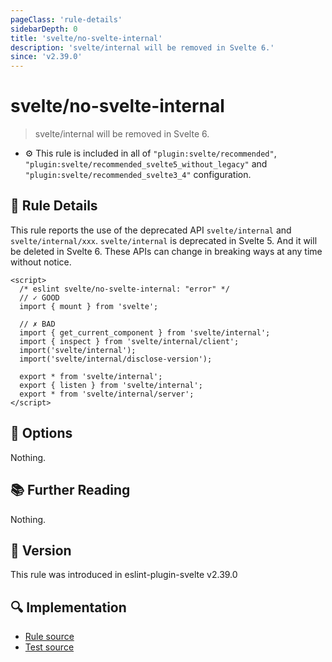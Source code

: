 ```yaml
---
pageClass: 'rule-details'
sidebarDepth: 0
title: 'svelte/no-svelte-internal'
description: 'svelte/internal will be removed in Svelte 6.'
since: 'v2.39.0'
---
```


# svelte/no-svelte-internal

> svelte/internal will be removed in Svelte 6.

- :gear: This rule is included in all of `"plugin:svelte/recommended"`, `"plugin:svelte/recommended_svelte5_without_legacy"` and `"plugin:svelte/recommended_svelte3_4"` configuration.

## :book: Rule Details

This rule reports the use of the deprecated API `svelte/internal` and `svelte/internal/xxx`. `svelte/internal` is deprecated in Svelte 5. And it will be deleted in Svelte 6. These APIs can change in breaking ways at any time without notice.

<!--eslint-skip-->

```svelte
<script>
  /* eslint svelte/no-svelte-internal: "error" */
  // ✓ GOOD
  import { mount } from 'svelte';

  // ✗ BAD
  import { get_current_component } from 'svelte/internal';
  import { inspect } from 'svelte/internal/client';
  import('svelte/internal');
  import('svelte/internal/disclose-version');

  export * from 'svelte/internal';
  export { listen } from 'svelte/internal';
  export * from 'svelte/internal/server';
</script>
```

## :wrench: Options

Nothing.

## :books: Further Reading

<!--TODO: update here when relevant statements are added in Svelte 5 documentation -->

Nothing.

## :rocket: Version

This rule was introduced in eslint-plugin-svelte v2.39.0

## :mag: Implementation

- [Rule source](https://github.com/sveltejs/eslint-plugin-svelte/blob/main/packages/eslint-plugin-svelte/src/rules/no-svelte-internal.ts)
- [Test source](https://github.com/sveltejs/eslint-plugin-svelte/blob/main/packages/eslint-plugin-svelte/tests/src/rules/no-svelte-internal.ts)

